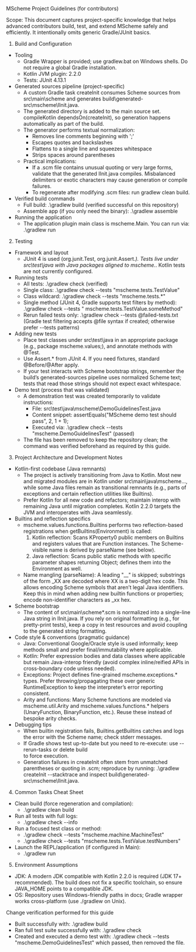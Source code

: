 MScheme Project Guidelines (for contributors)

Scope: This document captures project-specific knowledge that helps advanced contributors build,
test, and extend MScheme safely and efficiently. It intentionally omits generic Gradle/JUnit basics.

1. Build and Configuration

- Tooling
    - Gradle Wrapper is provided; use gradlew.bat on Windows shells. Do not require a global Gradle
      installation.
    - Kotlin JVM plugin: 2.2.0
    - Tests: JUnit 4.13.1
- Generated sources pipeline (project-specific)
    - A custom Gradle task createInit consumes Scheme sources from src\main\scheme and generates
      build\generated-src\mscheme\IInit.java.
    - The generated directory is added to the main source set. compileKotlin dependsOn(createInit),
      so generation happens automatically as part of the build.
    - The generator performs textual normalization:
        - Removes line comments beginning with ';'
        - Escapes quotes and backslashes
        - Flattens to a single line and squeezes whitespace
        - Strips spaces around parentheses
    - Practical implications:
        - If a .scm file contains unusual quoting or very large forms, validate that the generated
          IInit.java compiles. Misbalanced delimiters or exotic characters may cause generation or
          compile failures.
        - To regenerate after modifying .scm files: run gradlew clean build.
- Verified build commands
    - Full build: .\gradlew build (verified successful on this repository)
    - Assemble app (if you only need the binary): .\gradlew assemble
- Running the application
    - The application plugin main class is mscheme.Main. You can run via: .\gradlew run

2. Testing

- Framework and layout
    - JUnit 4 is used (org.junit.Test, org.junit.Assert.*). Tests live under src\test\java with Java
      packages aligned to mscheme.*. Kotlin tests are not currently configured.
- Running tests
    - All tests: .\gradlew check (verified)
    - Single class: .\gradlew check --tests "mscheme.tests.TestValue"
    - Class wildcard: .\gradlew check --tests "mscheme.tests.*"
    - Single method (JUnit 4, Gradle supports test filters by method): .\gradlew check --tests "
      mscheme.tests.TestValue.someMethod"
    - Rerun failed tests only: .\gradlew check --tests @failed-tests.txt (Gradle test filtering
      accepts @file syntax if created; otherwise prefer --tests patterns)
- Adding new tests
    - Place test classes under src\test\java in an appropriate package (e.g., package
      mscheme.values;), and annotate methods with @Test.
    - Use Assert.* from JUnit 4. If you need fixtures, standard @Before/@After apply.
    - If your test interacts with Scheme bootstrap strings, remember the build’s generated-sources
      pipeline uses normalized Scheme text; tests that read those strings should not expect exact
      whitespace.
- Demo test (process that was validated)
    - A demonstration test was created temporarily to validate instructions:
        - File: src\test\java\mscheme\DemoGuidelinesTest.java
        - Content snippet: assertEquals("MScheme demo test should pass", 2, 1 + 1);
        - Executed via: .\gradlew check --tests "mscheme.DemoGuidelinesTest" (passed)
    - The file has been removed to keep the repository clean; the command was verified beforehand as
      required by this guide.

3. Project Architecture and Development Notes

- Kotlin-first codebase (Java remnants)
    - The project is actively transitioning from Java to Kotlin. Most new and migrated modules are
      in Kotlin under src\main\java\mscheme\..., while some Java files remain as transitional
      remnants (e.g., parts of exceptions and certain reflection utilities like Builtins).
    - Prefer Kotlin for all new code and refactors; maintain interop with remaining Java until
      migration completes. Kotlin 2.2.0 targets the JVM and interoperates with Java seamlessly.
- Builtins and reflection specifics
    - mscheme.values.functions.Builtins performs two reflection-based registrations when
      getBuiltins(Environment) is called:
        1) Kotlin reflection: Scans KProperty0 public members on Builtins and registers values that
           are Function instances. The Scheme-visible name is derived by parseName (see below).
        2) Java reflection: Scans public static methods with specific parameter shapes returning
           Object; defines them into the Environment as well.
    - Name mangling (parseName): A leading "__" is skipped; substrings of the form _XX are decoded
      where XX is a two-digit hex code. This allows encoding Scheme symbols that aren’t legal Java
      identifiers. Keep this in mind when adding new builtin functions or properties; encode
      non-identifier characters as _xx hex.
- Scheme bootstrap
    - The content of src\main\scheme\*.scm is normalized into a single-line Java string in
      IInit.java. If you rely on original formatting (e.g., for pretty-print tests), keep a copy in
      test resources and avoid coupling to the generated string formatting.
- Code style & conventions (pragmatic guidance)
    - Java: Conventional Google/Oracle style is used informally; keep methods small and prefer
      final/immutability where applicable.
    - Kotlin: Prefer expression bodies and data classes where applicable but remain Java-interop
      friendly (avoid complex inline/reified APIs in cross-boundary code unless needed).
    - Exceptions: Project defines fine-grained mscheme.exceptions.* types. Prefer
      throwing/propagating these over generic RuntimeException to keep the interpreter’s error
      reporting consistent.
    - Arity and functions: Many Scheme functions are modeled via mscheme.util.Arity and
      mscheme.values.functions.* helpers (UnaryFunction, BinaryFunction, etc.). Reuse these instead
      of bespoke arity checks.
- Debugging tips
    - When builtin registration fails, Builtins.getBuiltins catches and logs the error with the
      Scheme name; check stderr messages.
    - If Gradle shows test up-to-date but you need to re-execute: use --rerun-tasks or delete build\
      to force execution.
    - Generation failures in createInit often stem from unmatched parentheses or quoting in .scm;
      reproduce by running: .\gradlew createInit --stacktrace and inspect
      build\generated-src\mscheme\IInit.java.

4. Common Tasks Cheat Sheet

- Clean build (force regeneration and compilation):
    - .\gradlew clean build
- Run all tests with full logs:
    - .\gradlew check --info
- Run a focused test class or method:
    - .\gradlew check --tests "mscheme.machine.MachineTest"
    - .\gradlew check --tests "mscheme.tests.TestValue.testNumbers"
- Launch the REPL/application (if configured in Main):
    - .\gradlew run

5. Environment Assumptions

- JDK: A modern JDK compatible with Kotlin 2.2.0 is required (JDK 17+ recommended). The build does
  not fix a specific toolchain, so ensure JAVA_HOME points to a compatible JDK.
- OS: Repository uses Windows-friendly paths in docs; Gradle wrapper works cross-platform (use
  ./gradlew on Unix).

Change verification performed for this guide

- Built successfully with: .\gradlew build
- Ran full test suite successfully with:
    .\gradlew check
- Created and executed a demo test with:
    .\gradlew check --tests "mscheme.DemoGuidelinesTest" 
  which passed, then removed the file.
